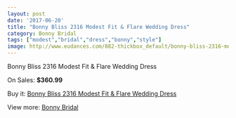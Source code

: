 ```yaml
---
layout: post
date: '2017-06-20'
title: "Bonny Bliss 2316 Modest Fit & Flare Wedding Dress"
category: Bonny Bridal
tags: ["modest","bridal","dress","bonny","style"]
image: http://www.eudances.com/882-thickbox_default/bonny-bliss-2316-modest-fit-flare-wedding-dress.jpg
---
```

Bonny Bliss 2316 Modest Fit & Flare Wedding Dress

On Sales: **$360.99**
<a href="https://www.eudances.com/en/bonny-bridal/305-bonny-bliss-2316-modest-fit-flare-wedding-dress.html"><amp-img layout="responsive" width="600" height="600" src="//www.eudances.com/882-thickbox_default/bonny-bliss-2316-modest-fit-flare-wedding-dress.jpg" alt="Bonny Bliss 2316 Modest Fit & Flare Wedding Dress 0" /></a>
<a href="https://www.eudances.com/en/bonny-bridal/305-bonny-bliss-2316-modest-fit-flare-wedding-dress.html"><amp-img layout="responsive" width="600" height="600" src="//www.eudances.com/883-thickbox_default/bonny-bliss-2316-modest-fit-flare-wedding-dress.jpg" alt="Bonny Bliss 2316 Modest Fit & Flare Wedding Dress 1" /></a>

Buy it: [Bonny Bliss 2316 Modest Fit & Flare Wedding Dress](https://www.eudances.com/en/bonny-bridal/305-bonny-bliss-2316-modest-fit-flare-wedding-dress.html "Bonny Bliss 2316 Modest Fit & Flare Wedding Dress")

View more: [Bonny Bridal](https://www.eudances.com/en/3-bonny-bridal "Bonny Bridal")